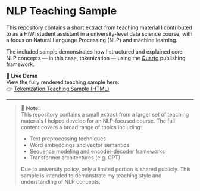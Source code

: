 # NLP Teaching Sample  

This repository contains a short extract from teaching material I contributed to as a HiWi student assistant in a university-level data science course, with a focus on Natural Language Processing (NLP) and machine learning.  

The included sample demonstrates how I structured and explained core NLP concepts — in this case, tokenization — using the [Quarto](https://quarto.org/) publishing framework.  

📄 **Live Demo**  
View the fully rendered teaching sample here:  
👉 [Tokenization Teaching Sample (HTML)](https://yingcheuk.github.io/nlp-teaching-sample/tokenization_sample.html)

---

> 🧠 **Note:**  
> This repository contains a small extract from a larger set of teaching materials I helped develop for an NLP-focused course. The full content covers a broad range of topics including:
> 
> - Text preprocessing techniques  
> - Word embeddings and vector semantics  
> - Sequence modeling and encoder-decoder frameworks  
> - Transformer architectures (e.g. GPT)  
> 
> Due to university policy, only a limited portion is shared publicly. This sample is intended to demonstrate my teaching style and understanding of NLP concepts.

